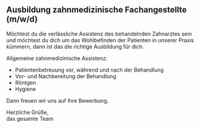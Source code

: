 <script type="application/ld+json">
{
  "@context" : "https://schema.org/",
  "@type" : "JobPosting",
  "title" : "Ausbildung zahnmedizinische Fachangestellte",
  "description" : "<p>Möchtest du die verlässliche Assistenz des behandelnden Zahnarztes sein und möchtest du dich um das Wohlbefinden der Patienten in unserer Praxis kümmern, dann ist das die richtige Ausbildung für dich.</p><p>Dann freuen wir uns auf Ihre Bewerbung.</p><p>Die Zahnarztpraxis besteht seit 29 Jahren im Kölner Norden, wir bitten unseren Patienten außer KFO alle Bereiche der Zahnheilkunde an. Wir pflegen einen sehr persönlichen Kontakt mit unseren Patienten, viele Patienten kommen zu uns in der dritten Generation.</p>",
  "identifier": {
    "@type": "PropertyValue",
    "name": "Zahnärzte Weiler",
    "value": "2222"
  },
  "datePosted" : "2021-11-23",
  "validThrough" : "2022-07-20T00:00",
  "hiringOrganization" : {
    "@type" : "Organization",
    "name" : "Zahnärzte Weiler",
    "sameAs" : "https://zahnaerzte-weiler.de",
    "logo" : "https://zahnaerzte-weiler.de/images/manifest/icon-144x144.png"
  },
  "jobLocation": {
  "@type": "Place",
    "address": {
    "@type": "PostalAddress",
    "streetAddress": "Weilerweg 33",
    "addressLocality": "Köln",
    "postalCode": "50765",
    "addressCountry": "DE"
    }
  },
}
</script>

## Ausbildung zahnmedizinische Fachangestellte (m/w/d)

Möchtest du die verlässliche Assistenz des behandelnden Zahnarztes sein und möchtest du dich um das Wohlbefinden der Patienten in unserer Praxis kümmern, dann ist das die richtige Ausbildung für dich.

Allgemeine zahnmedizinische Assistenz:
- Patientenbetreuung vor, während und nach der Behandlung
- Vor- und Nachbereitung der Behandlung
- Röntgen
- Hygiene

Dann freuen wir uns auf Ihre Bewerbung.

Herzliche Grüße,\
das gesamte Team

